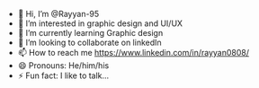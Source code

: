 - 👋 Hi, I’m @Rayyan-95
- 👀 I’m interested in graphic design and UI/UX 
- 🌱 I’m currently learning Graphic design
- 💞️ I’m looking to collaborate on linkedIn 
- 📫 How to reach me https://www.linkedin.com/in/rayyan0808/
- 😄 Pronouns: He/him/his
- ⚡ Fun fact: I like to talk...

<!---
Rayyan-95/Rayyan-95 is a ✨ special ✨ repository because its `README.md` (this file) appears on your GitHub profile.
You can click the Preview link to take a look at your changes.
--->
